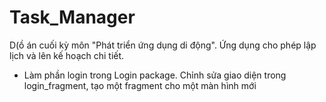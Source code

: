 # Task_Manager
D(ồ án cuối kỳ môn "Phát triển ứng dụng di động". Ứng dụng cho phép lập lịch và lên kế hoạch chi tiết.
- Làm phần login trong Login package. Chỉnh sửa giao diện trong login_fragment, tạo một fragment cho một màn hình mới
